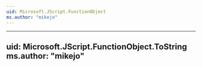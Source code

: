 ```yaml
---
uid: Microsoft.JScript.FunctionObject
ms.author: "mikejo"
---
```


---
uid: Microsoft.JScript.FunctionObject.ToString
ms.author: "mikejo"
---
